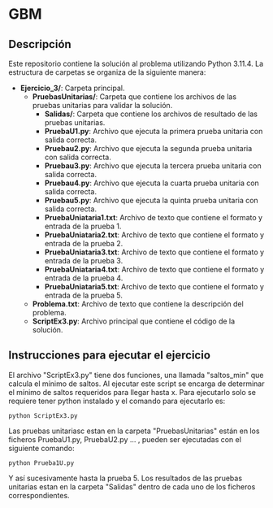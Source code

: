 # GBM

## Descripción

Este repositorio contiene la solución al problema utilizando Python 3.11.4. La estructura de carpetas se organiza de la siguiente manera:

- **Ejercicio_3/**: Carpeta principal.
  - **PruebasUnitarias/**: Carpeta que contiene los archivos de las pruebas unitarias para validar la solución.
      - **Salidas/**: Carpeta que contiene los archivos de resultado de las pruebas unitarias.
      - **PruebaU1.py**: Archivo que ejecuta la primera prueba unitaria con salida correcta.
      - **Pruebau2.py**: Archivo que ejecuta la segunda prueba unitaria con salida correcta.
      - **Pruebau3.py**: Archivo que ejecuta la tercera prueba unitaria con salida correcta.
      - **Pruebau4.py**: Archivo que ejecuta la cuarta prueba unitaria con salida correcta.
      - **Pruebau5.py**: Archivo que ejecuta la quinta prueba unitaria con salida correcta.
      - **PruebaUniataria1.txt**: Archivo de texto que contiene el formato y entrada de la prueba 1.
      - **PruebaUniataria2.txt**: Archivo de texto que contiene el formato y entrada de la prueba 2.
      - **PruebaUniataria3.txt**: Archivo de texto que contiene el formato y entrada de la prueba 3.
      - **PruebaUniataria4.txt**: Archivo de texto que contiene el formato y entrada de la prueba 4.
      - **PruebaUniataria5.txt**: Archivo de texto que contiene el formato y entrada de la prueba 5.
  - **Problema.txt**: Archivo de texto que contiene la descripción del problema.
  - **ScriptEx3.py**: Archivo principal que contiene el código de la solución.

## Instrucciones para ejecutar el ejercicio

El archivo  "ScriptEx3.py" tiene dos funciones, una llamada "saltos_min" que calcula el mínimo de saltos. Al ejecutar 
este script se encarga de determinar el mínimo de saltos requeridos para llegar hasta x. Para ejecutarlo solo se requiere tener python instalado y el comando para ejecutarlo es:
```shell
python ScriptEx3.py
```
Las pruebas unitariasc estan en la carpeta "PruebasUnitarias"  están en los ficheros PruebaU1.py, PruebaU2.py ... , pueden ser ejecutadas con el siguiente comando:
```shell
python Prueba1U.py
```
Y así sucesivamente hasta la prueba 5.
Los resultados de las pruebas unitarias estan en la carpeta  "Salidas" dentro de cada uno de los ficheros correspondientes.



